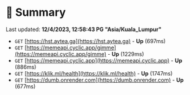 # 📖 Summary
Last updated: **12/4/2023, 12:58:43 PG "Asia/Kuala_Lumpur"**

- `GET` [https://hst.aytea.ga](https://hst.aytea.ga) - **Up** (697ms)
- `GET` [https://memeapi.cyclic.app/gimme](https://memeapi.cyclic.app/gimme) - **Up** (1229ms)
- `GET` [https://memeapi.cyclic.app](https://memeapi.cyclic.app) - **Up** (886ms)
- `GET` [https://klik.ml/health](https://klik.ml/health) - **Up** (1747ms)
- `GET` [https://dumb.onrender.com](https://dumb.onrender.com) - **Up** (677ms)
